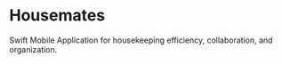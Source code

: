 # Housemates
Swift Mobile Application for housekeeping efficiency, collaboration, and organization.
